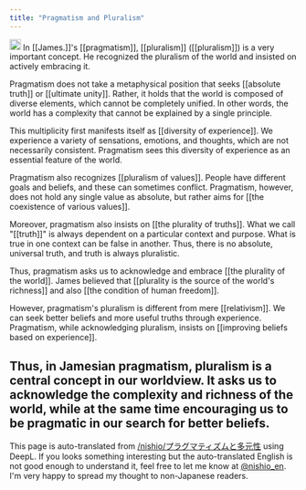 ```yaml
---
title: "Pragmatism and Pluralism"
---
```


<img src='https://scrapbox.io/api/pages/nishio-en/claude/icon' alt='claude.icon' height="19.5"/> In [[James.]]'s [[pragmatism]], [[pluralism]] ([[pluralism]]) is a very important concept. He recognized the pluralism of the world and insisted on actively embracing it.

Pragmatism does not take a metaphysical position that seeks [[absolute truth]] or [[ultimate unity]]. Rather, it holds that the world is composed of diverse elements, which cannot be completely unified. In other words, the world has a complexity that cannot be explained by a single principle.

This multiplicity first manifests itself as [[diversity of experience]]. We experience a variety of sensations, emotions, and thoughts, which are not necessarily consistent. Pragmatism sees this diversity of experience as an essential feature of the world.

Pragmatism also recognizes [[pluralism of values]]. People have different goals and beliefs, and these can sometimes conflict. Pragmatism, however, does not hold any single value as absolute, but rather aims for [[the coexistence of various values]].

Moreover, pragmatism also insists on [[the plurality of truths]]. What we call "[[truth]]" is always dependent on a particular context and purpose. What is true in one context can be false in another. Thus, there is no absolute, universal truth, and truth is always pluralistic.

Thus, pragmatism asks us to acknowledge and embrace [[the plurality of the world]]. James believed that [[plurality is the source of the world's richness]] and also [[the condition of human freedom]].

However, pragmatism's pluralism is different from mere [[relativism]]. We can seek better beliefs and more useful truths through experience. Pragmatism, while acknowledging pluralism, insists on [[improving beliefs based on experience]].

Thus, in Jamesian pragmatism, pluralism is a central concept in our worldview. It asks us to acknowledge the complexity and richness of the world, while at the same time encouraging us to be pragmatic in our search for better beliefs.
---
This page is auto-translated from [/nishio/プラグマティズムと多元性](https://scrapbox.io/nishio/プラグマティズムと多元性) using DeepL. If you looks something interesting but the auto-translated English is not good enough to understand it, feel free to let me know at [@nishio_en](https://twitter.com/nishio_en). I'm very happy to spread my thought to non-Japanese readers.